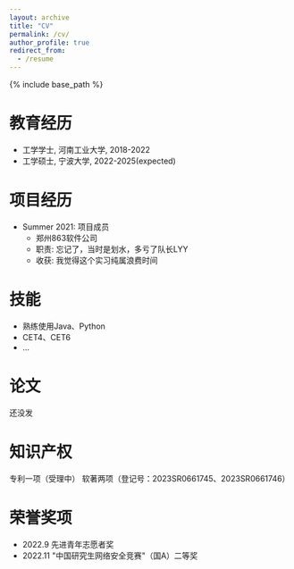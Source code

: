 ```yaml
---
layout: archive
title: "CV"
permalink: /cv/
author_profile: true
redirect_from:
  - /resume
---
```


{% include base_path %}

教育经历
======
* 工学学士, 河南工业大学, 2018-2022
* 工学硕士, 宁波大学, 2022-2025(expected)

项目经历
======
* Summer 2021: 项目成员
  * 郑州863软件公司
  * 职责: 忘记了，当时是划水，多亏了队长LYY
  * 收获: 我觉得这个实习纯属浪费时间
  
技能
======
* 熟练使用Java、Python
* CET4、CET6
* ...

论文
======
  还没发
  
知识产权
======
  专利一项（受理中）
  软著两项（登记号：2023SR0661745、2023SR0661746）
  
荣誉奖项
======
  * 2022.9  先进青年志愿者奖
  * 2022.11 "中国研究生网络安全竞赛"（国A）二等奖
